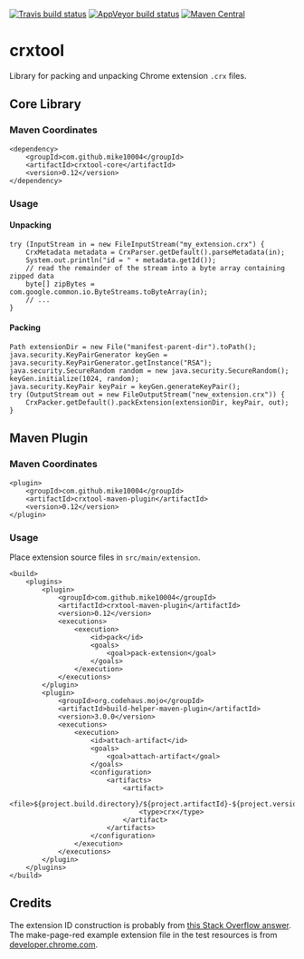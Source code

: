 [![Travis build status](https://img.shields.io/travis/mike10004/crxtool.svg)](https://travis-ci.org/mike10004/crxtool)
[![AppVeyor build status](https://ci.appveyor.com/api/projects/status/bb3s40548ffj3uf5?svg=true)](https://ci.appveyor.com/project/mike10004/crxtool)
[![Maven Central](https://img.shields.io/maven-central/v/com.github.mike10004/crxtool.svg)](https://repo1.maven.org/maven2/com/github/mike10004/crxtool/)

# crxtool

Library for packing and unpacking Chrome extension `.crx` files.

## Core Library

### Maven Coordinates

    <dependency>
        <groupId>com.github.mike10004</groupId>
        <artifactId>crxtool-core</artifactId>
        <version>0.12</version>
    </dependency>

### Usage

#### Unpacking

    try (InputStream in = new FileInputStream("my_extension.crx") {
        CrxMetadata metadata = CrxParser.getDefault().parseMetadata(in);
        System.out.println("id = " + metadata.getId());
        // read the remainder of the stream into a byte array containing zipped data
        byte[] zipBytes = com.google.common.io.ByteStreams.toByteArray(in);
        // ...
    }

#### Packing

    Path extensionDir = new File("manifest-parent-dir").toPath();
    java.security.KeyPairGenerator keyGen = java.security.KeyPairGenerator.getInstance("RSA");
    java.security.SecureRandom random = new java.security.SecureRandom();
    keyGen.initialize(1024, random);
    java.security.KeyPair keyPair = keyGen.generateKeyPair();
    try (OutputStream out = new FileOutputStream("new_extension.crx")) {
        CrxPacker.getDefault().packExtension(extensionDir, keyPair, out);
    }

## Maven Plugin

### Maven Coordinates

    <plugin>
        <groupId>com.github.mike10004</groupId>
        <artifactId>crxtool-maven-plugin</artifactId>
        <version>0.12</version>
    </plugin>

### Usage

Place extension source files in `src/main/extension`.

    <build>
        <plugins>
            <plugin>
                <groupId>com.github.mike10004</groupId>
                <artifactId>crxtool-maven-plugin</artifactId>
                <version>0.12</version>
                <executions>
                    <execution>
                        <id>pack</id>
                        <goals>
                            <goal>pack-extension</goal>
                        </goals>
                    </execution>
                </executions>
            </plugin>
            <plugin>
                <groupId>org.codehaus.mojo</groupId>
                <artifactId>build-helper-maven-plugin</artifactId>
                <version>3.0.0</version>
                <executions>
                    <execution>
                        <id>attach-artifact</id>
                        <goals>
                            <goal>attach-artifact</goal>
                        </goals>
                        <configuration>
                            <artifacts>
                                <artifact>
                                    <file>${project.build.directory}/${project.artifactId}-${project.version}.crx</file>
                                    <type>crx</type>
                                </artifact>
                            </artifacts>
                        </configuration>
                    </execution>
                </executions>
            </plugin>
        </plugins>
    </build>

## Credits

The extension ID construction is probably from [this Stack Overflow answer](https://stackoverflow.com/a/2050916/2657036). 
The make-page-red example extension file in the test resources is from [developer.chrome.com](https://developer.chrome.com/extensions/samples).
